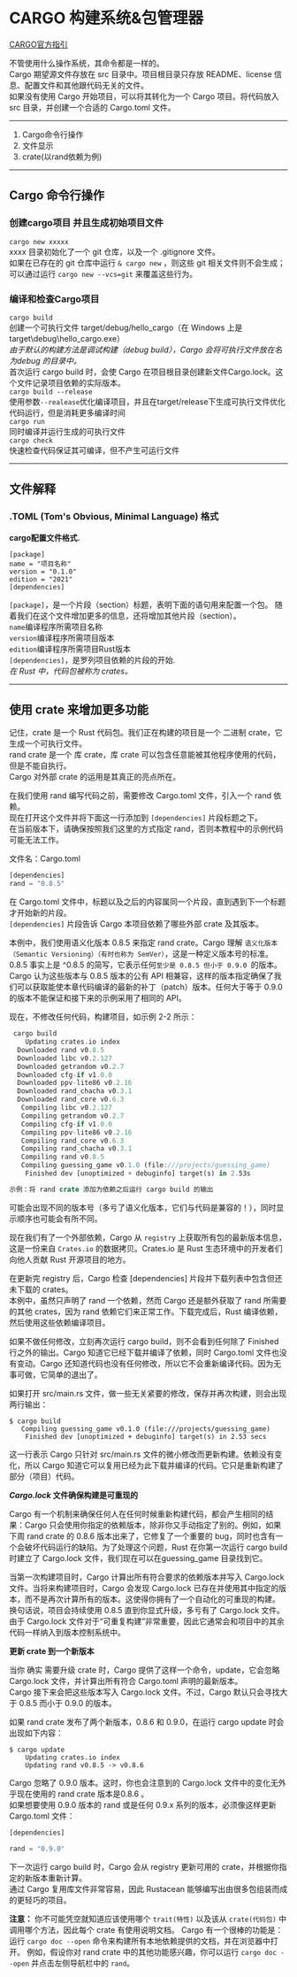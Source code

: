 # CARGO 构建系统&包管理器

[CARGO官方指引](https://doc.rust-lang.org/cargo/)  

不管使用什么操作系统，其命令都是一样的。  
Cargo 期望源文件存放在 src 目录中。项目根目录只存放 README、license 信息、配置文件和其他跟代码无关的文件。  
如果没有使用 Cargo 开始项目，可以将其转化为一个 Cargo 项目。将代码放入 src 目录，并创建一个合适的 Cargo.toml 文件。  

---
1. Cargo命令行操作
1. 文件显示
1.  crate(以rand依赖为例)

---

## Cargo 命令行操作  

### 创建cargo项目 并且生成初始项目文件
`cargo new xxxxx`  
xxxx 目录初始化了一个 git 仓库，以及一个 .gitignore 文件。  
如果在已存在的 git 仓库中运行 `& cargo new` ，则这些 git 相关文件则不会生成；可以通过运行 `cargo new --vcs=git` 来覆盖这些行为。  

### 编译和检查Cargo项目
`cargo build`  
创建一个可执行文件 target/debug/hello_cargo（在 Windows 上是 target\debug\hello_cargo.exe）  
_由于默认的构建方法是调试构建（debug build），Cargo 会将可执行文件放在名为debug 的目录中。_  
首次运行 cargo build 时，会使 Cargo 在项目根目录创建新文件Cargo.lock。这个文件记录项目依赖的实际版本。  
`cargo build --release`  
使用参数`--realease`优化编译项目，并且在target/release下生成可执行文件优化代码运行，但是消耗更多编译时间  
`cargo run`  
同时编译并运行生成的可执行文件  
`cargo check`  
快速检查代码保证其可编译，但不产生可运行文件  

---

## 文件解释 

### .TOML (Tom's Obvious, Minimal Language) 格式
**cargo配置文件格式.**

```
[package]
name = "项目名称"
version = "0.1.0"
edition = "2021"
[dependencies]
```

`[package]`，是一个片段（section）标题，表明下面的语句用来配置一个包。
随着我们在这个文件增加更多的信息，还将增加其他片段（section）。  
`name`编译程序所需项目名称  
`version`编译程序所需项目版本  
`edition`编译程序所需项目Rust版本  
`[dependencies]`，是罗列项目依赖的片段的开始.  
_在 Rust 中，代码包被称为 crates。_

---

## 使用 crate 来增加更多功能
记住，crate 是一个 Rust 代码包。我们正在构建的项目是一个 二进制 crate，它生成一个可执行文件。  
rand crate 是一个 库 crate，库 crate 可以包含任意能被其他程序使用的代码，但是不能自执行。  
Cargo 对外部 crate 的运用是其真正的亮点所在。  

在我们使用 rand 编写代码之前，需要修改 Cargo.toml 文件，引入一个 rand 依赖。  
现在打开这个文件并将下面这一行添加到 `[dependencies]` 片段标题之下。  
在当前版本下，请确保按照我们这里的方式指定 rand，否则本教程中的示例代码可能无法工作。

文件名：Cargo.toml
```rust
[dependencies]
rand = "0.8.5"
```

在 Cargo.toml 文件中，标题以及之后的内容属同一个片段，直到遇到下一个标题才开始新的片段。  
`[dependencies]` 片段告诉 Cargo 本项目依赖了哪些外部 crate 及其版本。  

本例中，我们使用语义化版本 0.8.5 来指定 rand crate。Cargo 理解 `语义化版本（Semantic Versioning）（有时也称为 SemVer）`，这是一种定义版本号的标准。  
0.8.5 事实上是 ^0.8.5 的简写，它表示任何``至少是 0.8.5 但小于 0.9.0 ``的版本。  
Cargo 认为这些版本与 0.8.5 版本的公有 API 相兼容，这样的版本指定确保了我们可以获取能使本章代码编译的最新的补丁（patch）版本。任何大于等于 0.9.0 的版本不能保证和接下来的示例采用了相同的 API。

现在，不修改任何代码，构建项目，如示例 2-2 所示：
````rust {.line-numbers}
 cargo build
    Updating crates.io index
  Downloaded rand v0.8.5
  Downloaded libc v0.2.127
  Downloaded getrandom v0.2.7
  Downloaded cfg-if v1.0.0
  Downloaded ppv-lite86 v0.2.16
  Downloaded rand_chacha v0.3.1
  Downloaded rand_core v0.6.3
   Compiling libc v0.2.127
   Compiling getrandom v0.2.7
   Compiling cfg-if v1.0.0
   Compiling ppv-lite86 v0.2.16
   Compiling rand_core v0.6.3
   Compiling rand_chacha v0.3.1
   Compiling rand v0.8.5
   Compiling guessing_game v0.1.0 (file:///projects/guessing_game)
    Finished dev [unoptimized + debuginfo] target(s) in 2.53s

示例：将 rand crate 添加为依赖之后运行 cargo build 的输出
````

可能会出现不同的版本号（多亏了语义化版本，它们与代码是兼容的！），同时显示顺序也可能会有所不同。

现在我们有了一个外部依赖，Cargo 从 `registry` 上获取所有包的最新版本信息，这是一份来自 `Crates.io` 的数据拷贝。Crates.io 是 Rust 生态环境中的开发者们向他人贡献 Rust 开源项目的地方。

在更新完 registry 后，Cargo 检查 [dependencies] 片段并下载列表中包含但还未下载的 crates。  
本例中，虽然只声明了 rand 一个依赖，然而 Cargo 还是额外获取了 rand 所需要的其他 crates，因为 rand 依赖它们来正常工作。下载完成后，Rust 编译依赖，然后使用这些依赖编译项目。

如果不做任何修改，立刻再次运行 cargo build，则不会看到任何除了 Finished 行之外的输出。Cargo 知道它已经下载并编译了依赖，同时 Cargo.toml 文件也没有变动。Cargo 还知道代码也没有任何修改，所以它不会重新编译代码。因为无事可做，它简单的退出了。

如果打开 src/main.rs 文件，做一些无关紧要的修改，保存并再次构建，则会出现两行输出：
```
$ cargo build
   Compiling guessing_game v0.1.0 (file:///projects/guessing_game)
    Finished dev [unoptimized + debuginfo] target(s) in 2.53 secs
```

这一行表示 Cargo 只针对 src/main.rs 文件的微小修改而更新构建。依赖没有变化，所以 Cargo 知道它可以复用已经为此下载并编译的代码。它只是重新构建了部分（项目）代码。

***Cargo.lock* 文件确保构建是可重现的**  

Cargo 有一个机制来确保任何人在任何时候重新构建代码，都会产生相同的结果：Cargo 只会使用你指定的依赖版本，除非你又手动指定了别的。例如，如果下周 rand crate 的 0.8.6 版本出来了，它修复了一个重要的 bug，同时也含有一个会破坏代码运行的缺陷。为了处理这个问题，Rust 在你第一次运行 cargo build 时建立了 Cargo.lock 文件，我们现在可以在guessing_game 目录找到它。

当第一次构建项目时，Cargo 计算出所有符合要求的依赖版本并写入 Cargo.lock 文件。当将来构建项目时，Cargo 会发现 Cargo.lock 已存在并使用其中指定的版本，而不是再次计算所有的版本。这使得你拥有了一个自动化的可重现的构建。  
换句话说，项目会持续使用 0.8.5 直到你显式升级，多亏有了 Cargo.lock 文件。由于 Cargo.lock 文件对于“可重复构建”非常重要，因此它通常会和项目中的其余代码一样纳入到版本控制系统中。

**更新 crate 到一个新版本**  

当你 确实 需要升级 crate 时，Cargo 提供了这样一个命令，update，它会忽略 Cargo.lock 文件，并计算出所有符合 Cargo.toml 声明的最新版本。  
Cargo 接下来会把这些版本写入 Cargo.lock 文件。不过，Cargo 默认只会寻找大于 0.8.5 而小于 0.9.0 的版本。

如果 rand crate 发布了两个新版本，0.8.6 和 0.9.0，在运行 cargo update 时会出现如下内容：

```
$ cargo update
    Updating crates.io index
    Updating rand v0.8.5 -> v0.8.6
```

Cargo 忽略了 0.9.0 版本。这时，你也会注意到的 Cargo.lock 文件中的变化无外乎现在使用的 rand crate 版本是0.8.6 。  
如果想要使用 0.9.0 版本的 rand 或是任何 0.9.x 系列的版本，必须像这样更新 Cargo.toml 文件：

```rust
[dependencies]

rand = "0.9.0"
```
下一次运行 cargo build 时，Cargo 会从 registry 更新可用的 crate，并根据你指定的新版本重新计算。  
通过 Cargo 复用库文件非常容易，因此 Rustacean 能够编写出由很多包组装而成的更轻巧的项目。

**注意：**
你不可能凭空就知道应该使用哪个 `trait(特性)` 以及该从 `crate(代码包)` 中调用哪个方法，因此每个 crate 有使用说明文档。
Cargo 有一个很棒的功能是：运行 `cargo doc --open` 命令来构建所有本地依赖提供的文档，并在浏览器中打开。
例如，假设你对 rand crate 中的其他功能感兴趣，你可以运行 `cargo doc --open` 并点击左侧导航栏中的 `rand`。
